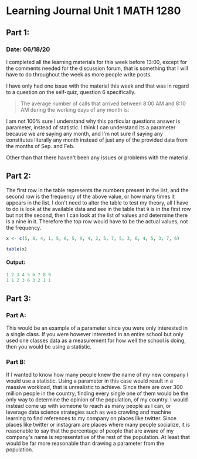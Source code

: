 
# Learning Journal Unit 1 MATH 1280

## Part 1:
### Date: 06/18/20
I completed all the learning materials for this week before 13:00, except for the comments needed for the discussion forum, that is something that I will have to do throughout the week as more people write posts.

I have only had one issue with the material this week and that was in regard to a question on the self-quiz, question 6 specifically.

> The average number of calls that arrived between 8:00 AM and 8:10 AM during the working days of any month is:

I am not 100% sure I understand why this particular questions answer is parameter, instead of statistic. I think I can understand its a parameter because we are saying any month, and I'm not sure if saying any constitutes literally any month instead of just any of the provided data from the months of Sep. and Feb.

Other than that there haven't been any issues or problems with the material.

## Part 2:
The first row in the table represents the numbers present in the list, and the second row is the frequency of the above value, or how many times it appears in the list. I don't need to alter the table to test my theory, all I have to do is look at the available data and see in the table that `9` is in the first row but not the second, then I can look at the list of values and determine there is a nine in it. Therefore the top row would have to be the actual values, not the frequency.
```R
x <- c(5, 8, 4, 1, 5, 6, 5, 9, 4, 2, 5, 7, 5, 3, 6, 4, 5, 3, 7, 6)

table(x)
```
#### Output:
```R
1 2 3 4 5 6 7 8 9 
1 1 2 3 6 3 2 1 1 
```

## Part 3:
 <!-- Task (References: Question 1.1 page 10-12 and self-Quiz Unit 1 Question 6 and 7)

a) Read section 1.5 in the Yakir textbook.  If you were a teacher and had 30 students in your class and wanted to know the class average on the first quiz, would you use a parameter or a statistic?  Why?

b) If you wanted to know how many people in your country recognize the name of your new company, would you use a parameter or a statistic?  Why? -->
### Part A:
This would be an example of a parameter since you were only interested in a single class. If you were however interested in an entire school but only used one classes data as a measurement for how well the school is doing, then you would be using a statistic.

### Part B:
If I wanted to know how many people knew the name of my new company I would use a statistic. Using a parameter in this case would result in a massive workload, that is unrealistic to achieve. Since there are over 300 million people in the country, finding every single one of them would be the only way to determine the opinion of the population, of my country. I would instead come up with someone to reach as many people as I can, or leverage data science strategies such as web crawling and machine learning to find references to my company on places like twitter. Since places like twitter or instagram are places where many people socialize, it is reasonable to say that the percentage of people that are aware of my company's name is representative of the rest of the population. At least that would be far more reasonable than drawing a parameter from the population.